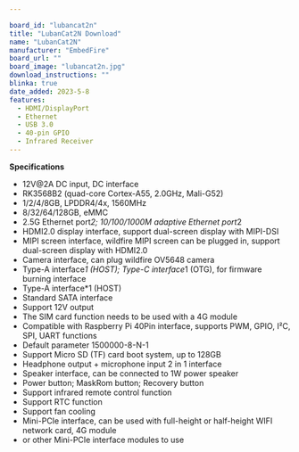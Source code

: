 ```yaml
---

board_id: "lubancat2n"
title: "LubanCat2N Download"
name: "LubanCat2N"
manufacturer: "EmbedFire"
board_url: ""
board_image: "lubancat2n.jpg"
download_instructions: ""
blinka: true
date_added: 2023-5-8
features:
  - HDMI/DisplayPort
  - Ethernet
  - USB 3.0
  - 40-pin GPIO
  - Infrared Receiver
---
```


**Specifications**
- 12V@2A DC input, DC interface
- RK3568B2 (quad-core Cortex-A55, 2.0GHz, Mali-G52)
- 1/2/4/8GB, LPDDR4/4x, 1560MHz
- 8/32/64/128GB, eMMC
- 2.5G Ethernet port*2; 10/100/1000M adaptive Ethernet port*2
- HDMI2.0 display interface, support dual-screen display with MIPI-DSI
- MIPI screen interface, wildfire MIPI screen can be plugged in, support dual-screen display with HDMI2.0
- Camera interface, can plug wildfire OV5648 camera
- Type-A interface*1 (HOST); Type-C interface*1 (OTG), for firmware burning interface
- Type-A interface*1 (HOST)
- Standard SATA interface
- Support 12V output
- The SIM card function needs to be used with a 4G module
- Compatible with Raspberry Pi 40Pin interface, supports PWM, GPIO, I²C, SPI, UART functions
- Default parameter 1500000-8-N-1
- Support Micro SD (TF) card boot system, up to 128GB
- Headphone output + microphone input 2 in 1 interface
- Speaker interface, can be connected to 1W power speaker
- Power button; MaskRom button; Recovery button
- Support infrared remote control function
- Support RTC function
- Support fan cooling
- Mini-PCIe interface, can be used with full-height or half-height WIFI network card, 4G module
- or other Mini-PCIe interface modules to use